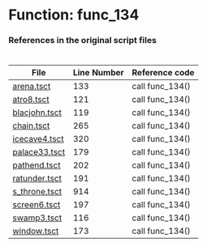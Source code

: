 # Function: func_134
### References in the original script files

#

| File | Line Number | Reference code |
| --- | --- | --- |
| [arena.tsct](../../../out/arena.tsct#L133) | 133 | call func_134() |
| [atro8.tsct](../../../out/atro8.tsct#L121) | 121 | call func_134() |
| [blacjohn.tsct](../../../out/blacjohn.tsct#L119) | 119 | call func_134() |
| [chain.tsct](../../../out/chain.tsct#L265) | 265 | call func_134() |
| [icecave4.tsct](../../../out/icecave4.tsct#L320) | 320 | call func_134() |
| [palace33.tsct](../../../out/palace33.tsct#L179) | 179 | call func_134() |
| [pathend.tsct](../../../out/pathend.tsct#L202) | 202 | call func_134() |
| [ratunder.tsct](../../../out/ratunder.tsct#L191) | 191 | call func_134() |
| [s_throne.tsct](../../../out/s_throne.tsct#L914) | 914 | call func_134() |
| [screen6.tsct](../../../out/screen6.tsct#L197) | 197 | call func_134() |
| [swamp3.tsct](../../../out/swamp3.tsct#L116) | 116 | call func_134() |
| [window.tsct](../../../out/window.tsct#L173) | 173 | call func_134() |
